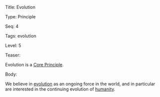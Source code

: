 Title:  Evolution

Type:   Principle

Seq:    4

Tags:   evolution

Level:  5

Teaser: 
 
Evolution is a [Core Principle](../core/principles.html).


Body:   
 
We believe in [evolution][] as an ongoing force in the world, and in particular are interested in the continuing evolution of [humanity][humanism].

[evolution]:          ../tags/evolution.html
[humanism]:           ../tags/humanism.html



